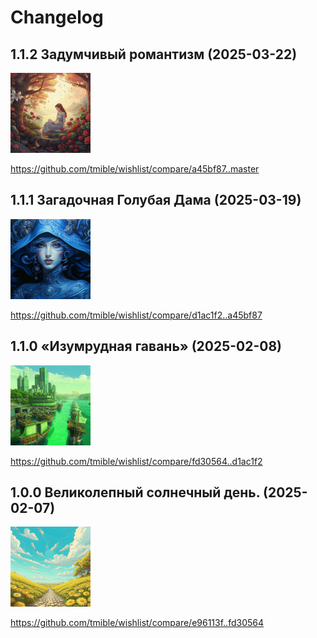 # Changelog

## 1.1.2 Задумчивый романтизм (2025-03-22)
<img width="128" height="128" src="release-images/1.1.2.png"/>

https://github.com/tmible/wishlist/compare/a45bf87..master


## 1.1.1 Загадочная Голубая Дама (2025-03-19)
<img width="128" height="128" src="release-images/1.1.1.png"/>

https://github.com/tmible/wishlist/compare/d1ac1f2..a45bf87


## 1.1.0 «Изумрудная гавань» (2025-02-08)
<img width="128" height="128" src="release-images/1.1.0.png"/>

https://github.com/tmible/wishlist/compare/fd30564..d1ac1f2


## 1.0.0 Великолепный солнечный день. (2025-02-07)
<img width="128" height="128" src="release-images/1.0.0.png"/>

https://github.com/tmible/wishlist/compare/e96113f..fd30564
